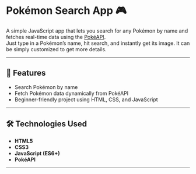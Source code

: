 # Pokémon Search App 🎮

A simple JavaScript app that lets you search for any Pokémon by name and fetches real-time data using the [PokéAPI](https://pokeapi.co/).  
Just type in a Pokémon’s name, hit search, and instantly get its image. It can be simply customized to get more details.

---

## 🚀 Features
- Search Pokémon by name  
- Fetch Pokémon data dynamically from PokéAPI  
- Beginner-friendly project using HTML, CSS, and JavaScript  

---

## 🛠️ Technologies Used
- **HTML5**  
- **CSS3**  
- **JavaScript (ES6+)**  
- **PokéAPI**  

---

